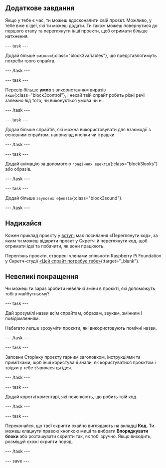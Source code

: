 ## Додаткове завдання

Якщо у тебе є час, ти можеш вдосконалити свій проєкт. Можливо, у тебе вже є ідеї, які ти можеш додати. Ти також можеш повернутися до першого етапу та переглянути інші проєкти, щоб отримати більше натхнення.

--- task ---

Додай більше `змінних`{:class="block3variables"}, що представлятимуть потреби твого спрайта.

--- /task ---

--- task ---

Перевір більше **умов** з використанням виразів `якщо`{:class="block3control"}, і нехай твій спрайт робить різні речі залежно від того, чи виконується умова чи ні.

--- /task ---

--- task ---

Додай більше спрайтів, які можна використовувати для взаємодії з основним спрайтом, наприклад кнопки чи іграшки.

--- /task ---

--- task ---

Додай анімацію за допомогою `графічних ефектів`{:class="block3looks"} або образів.

--- /task ---

--- task ---

Додай більше `звукових ефектів`{:class="block3sound"}.

--- /task ---

## Надихайся

Кожен приклад проєкту у [вступі](.) має посилання «Переглянути код», за яким ти можеш відкрити проєкт у Скретчі й переглянути код, щоб отримати ідеї та побачити, як вони працюють.

Переглянь проєкти, створені членами спільноти Raspberry Pi Foundation у Скретч-студії [«Цей спрайт потребує тебе»](https://scratch.mit.edu/studios/29722869/){:target="_blank"}.

## Невеликі покращення

Чи можеш ти зараз зробити невеликі зміни в проєкті, які допоможуть тобі в майбутньому?

--- task ---

Дай зрозумілі назви всім спрайтам, образам, звукам, змінним і повідомленням.

Набагато легше зрозуміти проєкти, які використовують помічні назви.

--- /task ---

--- task ---

Заповни Сторінку проєкту гарним заголовком, інструкціями та примітками, щоб інші користувачі знали, як користуватися проєктом і звідки у тебе зʼявилася ця ідея.

--- /task ---

--- task ---

Додай короткі коментарі, які пояснюють, що робить твій код.

--- /task ---

--- task ---

Переконайся, що твої скрипти охайно виглядають на вкладці **Код**. Ти можеш клацнути правою кнопкою миші та вибрати **Впорядкувати блоки** або розташувати скрипти так, як тобі зручно. Якщо виходить, розміщуй схожі скрипти поряд.

--- /task ---

--- save ---

